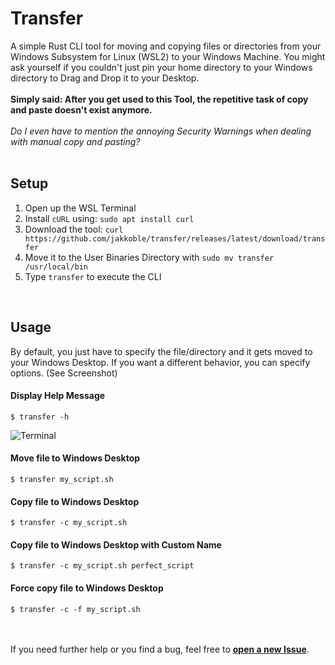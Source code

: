 # Transfer

A simple Rust CLI tool for moving and copying files or directories from your Windows Subsystem for Linux (WSL2) to your Windows Machine. You might ask yourself if you couldn't just pin your home directory to your Windows directory to Drag and Drop it to your Desktop. 
<br /><br />
**Simply said: After you get used to this Tool, the repetitive task of copy and paste doesn't exist anymore.**<br /><br />
_Do I even have to mention the annoying Security Warnings when dealing with manual copy and pasting?_
<br /> <br />

## Setup

1. Open up the WSL Terminal
2. Install `cURL` using: `sudo apt install curl`
3. Download the tool: `curl https://github.com/jakkoble/transfer/releases/latest/download/transfer`
4. Move it to the User Binaries Directory with `sudo mv transfer /usr/local/bin`
5. Type `transfer` to execute the CLI

<br />

## Usage
By default, you just have to specify the file/directory and it gets moved to your Windows Desktop. If you want a different behavior, you can specify options. (See Screenshot)
#### Display Help Message
```
$ transfer -h
```
![Terminal](https://i.imgur.com/MBQT2PN.png)
<br />
#### Move file to Windows Desktop
```
$ transfer my_script.sh
```
#### Copy file to Windows Desktop
```
$ transfer -c my_script.sh
```
#### Copy file to Windows Desktop with Custom Name
```
$ transfer -c my_script.sh perfect_script
```
#### Force copy file to Windows Desktop
```
$ transfer -c -f my_script.sh
```
<br /><br />
If you need further help or you find a bug, feel free to **[open a new Issue](https://github.com/Jakkoble/Transfer/issues/new)**. 
